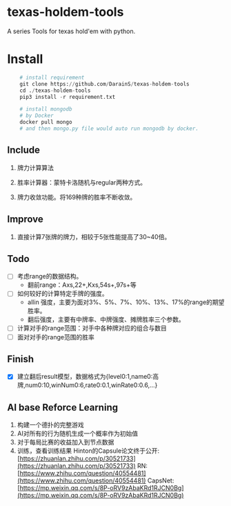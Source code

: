 # texas-holdem-tools
A series Tools for texas hold'em with python. 

# Install

```python
    # install requirement
    git clone https://github.com/DarainS/texas-holdem-tools
    cd ./texas-holdem-tools
    pip3 install -r requirement.txt
```
```python
    # install mongodb
    # by Docker
    docker pull mongo
    # and then mongo.py file would auto run mongodb by docker.
```

## Include

1. 牌力计算算法

2. 胜率计算器：蒙特卡洛随机与regular两种方式。

3. 牌力收敛功能。将169种牌的胜率不断收敛。



## Improve

1. 直接计算7张牌的牌力，相较于5张性能提高了30~40倍。

## Todo

- [ ] 考虑range的数据结构。
    - 翻前range：Axs,22+,Kxs,54s+,97s+等
- [ ] 如何较好的计算特定手牌的强度。
    - allin 强度，主要为面对3%、5%、7%、10%、13%、17%的range的期望胜率。
    - 翻后强度，主要有中牌率、中牌强度、摊牌胜率三个参数。
- [ ] 计算对手的range范围：对手中各种牌对应的组合与数目
- [ ] 面对对手的range范围的胜率

## Finish

- [x] 建立翻后result模型，数据格式为{level0:1,name0:高牌,num0:10,winNum0:6,rate0:0.1,winRate0:0.6,...}

## AI base Reforce Learning
1. 构建一个德扑的完整游戏
2. AI对所有的行为随机生成一个概率作为初始值
3. 对于每局比赛的收益加入到节点数据
4. 训练，查看训练结果
Hinton的Capsule论文终于公开:[https://zhuanlan.zhihu.com/p/30521733](https://zhuanlan.zhihu.com/p/30521733)
RN:[https://www.zhihu.com/question/40554481](https://www.zhihu.com/question/40554481)
CapsNet:[https://mp.weixin.qq.com/s/8P-oRV9zAbaKRd1RJCN0Bg](https://mp.weixin.qq.com/s/8P-oRV9zAbaKRd1RJCN0Bg)

